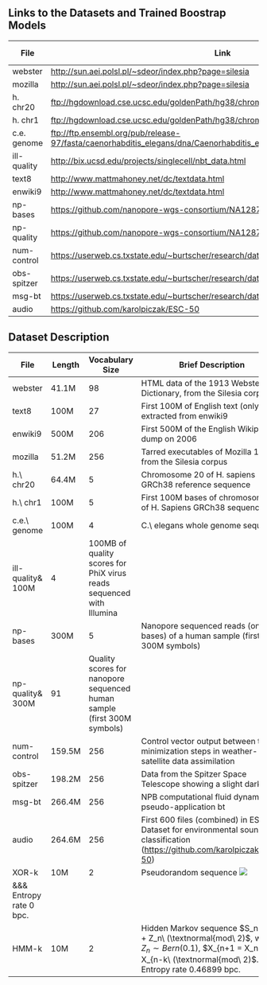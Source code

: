 ## Links to the Datasets and Trained Boostrap Models
| File | Link |Bootstrap Model|
|------|------|------|
|webster|http://sun.aei.polsl.pl/~sdeor/index.php?page=silesia|[webster](./Models/webster.bootstrap)|
|mozilla|http://sun.aei.polsl.pl/~sdeor/index.php?page=silesia|[mozilla](./Models/mozilla.bootstrap)|
|h. chr20|ftp://hgdownload.cse.ucsc.edu/goldenPath/hg38/chromosomes/chr20.fa.gz|[chr20](./Models/chr20_bstrap)|
|h. chr1|ftp://hgdownload.cse.ucsc.edu/goldenPath/hg38/chromosomes/chr1.fa.gz|[chr1](./Models/chr1_bstrap)|
|c.e. genome|ftp://ftp.ensembl.org/pub/release-97/fasta/caenorhabditis_elegans/dna/Caenorhabditis_elegans.WBcel235.dna.toplevel.fa.gz|[celegchr](./Models/celegchr_bstrap)|
|ill-quality|http://bix.ucsd.edu/projects/singlecell/nbt_data.html|[phixq](./Models/phixq_truncated_bstrap)|
|text8|http://www.mattmahoney.net/dc/textdata.html|[text8](./Models/text8_bstrap)|
|enwiki9|http://www.mattmahoney.net/dc/textdata.html|[enwiki9](./Models/enwiki9.bootstrap)|
|np-bases|https://github.com/nanopore-wgs-consortium/NA12878|[npbases](./Models/npbases_bstrap)|
|np-quality|https://github.com/nanopore-wgs-consortium/NA12878|[npquals](./Models/npquals_bstrap)|
|num-control|https://userweb.cs.txstate.edu/~burtscher/research/datasets/FPdouble/|[model](./Models/num_control.trace.bootstrap)|
|obs-spitzer|https://userweb.cs.txstate.edu/~burtscher/research/datasets/FPdouble/|[model](./Models/obs_spitzer.trace.bootstrap)|
|msg-bt|https://userweb.cs.txstate.edu/~burtscher/research/datasets/FPdouble/|[model](./Models/msg_bt.trace.bootstrap)|
|audio|https://github.com/karolpiczak/ESC-50|[model](./Models/audio.bootstrap)|


## Dataset Description

| File | Length | Vocabulary Size | Brief Description |
|------|------|------|------| 	
| webster | 41.1M|  98 |  HTML data of the 1913 Webster Dictionary, from the Silesia corpus | 
|text8|100M|  27|   First 100M of English text (only) extracted from enwiki9| 
|enwiki9|500M|  206|  First 500M of the English Wikipedia dump on 2006| 		
|mozilla| 51.2M|  256|  Tarred executables of Mozilla 1.0, from the Silesia corpus| 
|h.\ chr20|  64.4M|  5|   Chromosome 20 of H. sapiens GRCh38 reference sequence | 
|h.\ chr1|  100M|  5|  First 100M bases of chromosome 1 of H. Sapiens GRCh38 sequence |
|c.e.\ genome |  100M|  4|  C.\ elegans whole genome sequence| 
|ill-quality& 100M|  4|  100MB of quality scores for PhiX virus reads sequenced with Illumina | 
|np-bases|300M|  5|  Nanopore sequenced reads (only bases) of a human sample (first 300M symbols) | 
|np-quality& 300M|  91|  Quality scores for nanopore sequenced human sample (first 300M symbols)| 
|num-control|159.5M|  256|  Control vector output between two minimization steps in weather-satellite data assimilation| 
|obs-spitzer|198.2M|  256|  Data from the Spitzer Space Telescope showing a slight darkening| 
|msg-bt|266.4M|  256|  NPB computational fluid dynamics pseudo-application bt| 	
|audio|264.6M|  256|  First 600 files (combined) in ESC Dataset for environmental sound classification (https://github.com/karolpiczak/ESC-50)|
|XOR-k |  10M|  2|  Pseudorandom sequence <img src="https://render.githubusercontent.com/render/math?math=S_%7Bn%2B1%7D%20%3D%20S_n%20%5Cbigoplus%20S_%7Bn-k%7D"> | 
&&& Entropy rate $0$ bpc.| 
|HMM-k|  10M|  2|  Hidden Markov sequence $S_n = X_n + Z_n\ (\textnormal{mod\ 2)$, with $Z_n \sim Bern(0.1)$, $X_{n+1 = X_n + X_{n-k\ (\textnormal{mod\ 2)$. Entropy rate $0.46899$ bpc. | 

